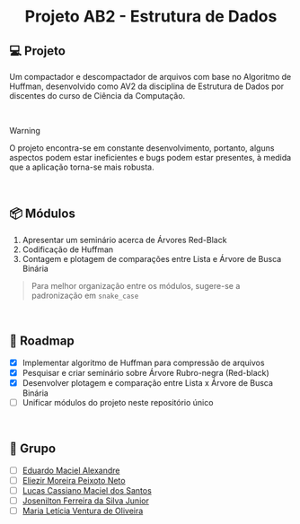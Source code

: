<h1 align="center">
    Projeto AB2 - Estrutura de Dados
</h1>

<!-- <picture>
  <source media="(prefers-color-scheme: dark)" srcset="/.github/cover.png">
  <source media="(prefers-color-scheme: light)" srcset="/.github/cover_light.png">
  <img alt="Main project cover" src="/.github/cover_light.png">
</picture> -->

## 💻 Projeto

Um compactador e descompactador de arquivos com base no Algoritmo de Huffman, desenvolvido como AV2 da disciplina de Estrutura de Dados por discentes do curso de Ciência da Computação.

<br />

> [!WARNING]
> O projeto encontra-se em constante desenvolvimento, portanto, alguns aspectos podem estar ineficientes e bugs podem estar presentes, à medida que a aplicação torna-se mais robusta.

<br />

## 📦 Módulos

1.  Apresentar um seminário acerca de Árvores Red-Black
2.  Codificação de Huffman
3.  Contagem e plotagem de comparações entre Lista e Árvore de Busca Binária

> Para melhor organização entre os módulos, sugere-se a padronização em `snake_case`

<br />

## 🚧 Roadmap

- [x] Implementar algoritmo de Huffman para compressão de arquivos
- [x] Pesquisar e criar seminário sobre Árvore Rubro-negra (Red-black)
- [x] Desenvolver plotagem e comparação entre Lista x Árvore de Busca Binária
- [ ] Unificar módulos do projeto neste repositório único

<br />

## 👥 Grupo

- [ ] [Eduardo Maciel Alexandre](https://github.com/theduardomaciel)
- [ ] [Eliezir Moreira Peixoto Neto](https://github.com/eliezir)
- [ ] [Lucas Cassiano Maciel dos Santos](https://github.com/lucas7maciel)
- [ ] [Josenilton Ferreira da Silva Junior](https://github.com/914joseph)
- [ ] [Maria Letícia Ventura de Oliveira](https://github.com/letsventura)
